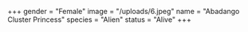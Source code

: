 +++
gender = "Female"
image = "/uploads/6.jpeg"
name = "Abadango Cluster Princess"
species = "Alien"
status = "Alive"
+++
